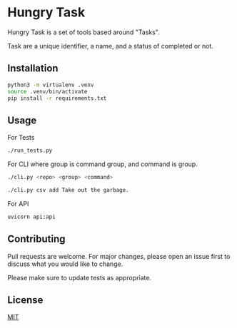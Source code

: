 # Hungry Task

Hungry Task is a set of tools based around "Tasks".

Task are a unique identifier, a name, and a status of completed or not.

## Installation

```bash
python3 -m virtualenv .venv
source .venv/bin/activate
pip install -r requirements.txt
```

## Usage

For Tests
```bash
./run_tests.py
```

For CLI where group is command group, and command is group.
```bash
./cli.py <repo> <group> <command>
```
```bash
./cli.py csv add Take out the garbage.
```

For API
```bash
uvicorn api:api
```

## Contributing
Pull requests are welcome. For major changes, please open an issue first to discuss what you would like to change.

Please make sure to update tests as appropriate.

## License
[MIT](https://choosealicense.com/licenses/mit/)